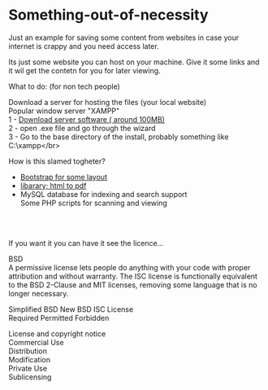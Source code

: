 # Something-out-of-necessity
Just an example for saving some content from websites in case your internet is crappy and you need access later.

Its just some website you can host on your machine. Give it some links and it wil get the contetn for you for later viewing.

What to do: (for non tech people)

Download a server for hosting the files (your local website)</br>
Popular window server "XAMPP" </br>
1 - <a href="https://www.apachefriends.org/download.html">Download server software ( around 100MB)</a></br>
2 - open .exe file and go through the wizard</br>
3 - Go to the base directory of the install, probably something like C:\xampp\</br>
</br>

How is this slamed togheter?</br>
- <a href="http://themes.getbootstrap.com/">Bootstrap for some layout</a></br>
- <a href="http://wkhtmltopdf.org/downloads.html">libarary; html to pdf</a></br>
- MySQL database for indexing and search support</br>
Some PHP scripts for scanning and viewing</br>
</br>
</br>


If you want it you can have it see the licence...

BSD</br>
A permissive license lets people do anything with your code with proper attribution and without warranty. The ISC license is functionally equivalent to the BSD 2-Clause and MIT licenses, removing some language that is no longer necessary.

Simplified BSD New BSD ISC License</br>
Required	Permitted	Forbidden</br>

License and copyright notice</br>
Commercial Use</br>
Distribution</br>
Modification</br>
Private Use</br>
Sublicensing</br>
</br>
